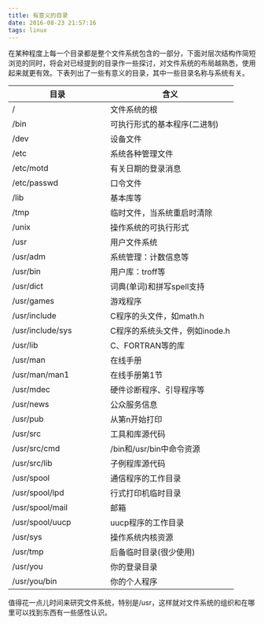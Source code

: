 ```yaml
---
title: 有意义的目录
date: 2016-08-23 21:57:16
tags: linux
---
```


在某种程度上每一个目录都是整个文件系统包含的一部分，下面对层次结构作简短浏览的同时，将会对已经提到的目录作一些探讨，对文件系统的布局越熟悉，使用起来就更有效。下表列出了一些有意义的目录，其中一些目录名称与系统有关。

| 目录                     |     含义                 |
| ------------------------ | -------------------- |
| /                       | 文件系统的根 |
| /bin                | 可执行形式的基本程序(二进制) |
| /dev                    | 设备文件 |
| /etc                    | 系统各种管理文件 |
| /etc/motd                    | 有关日期的登录消息 |
| /etc/passwd                    | 口令文件 |
| /lib                | 基本库等 |
| /tmp           | 临时文件，当系统重启时清除 |
| /unix           | 操作系统的可执行形式 |
| /usr                | 用户文件系统 |
| /usr/adm               | 系统管理：计数信息等 |
| /usr/bin                | 用户库：troff等 |
| /usr/dict             | 词典(单词)和拼写spell支持 |
| /usr/games             | 游戏程序 |
| /usr/include                | C程序的头文件，如math.h |
| /usr/include/sys             | C程序的系统头文件，例如inode.h |
| /usr/lib         | C、FORTRAN等的库 |
| /usr/man        | 在线手册 |
| /usr/man/man1              | 在线手册第1节 |
| /usr/mdec              | 硬件诊断程序、引导程序等 |
| /usr/news           | 公众服务信息 |
| /usr/pub           | 从第n开始打印 |
| /usr/src          | 工具和库源代码 |
| /usr/src/cmd　　　　         | /bin和/usr/bin中命令资源 |
| /usr/src/lib　　　　         | 子例程库源代码 |
| /usr/spool　　　　         | 通信程序的工作目录 |
| /usr/spool/lpd　　　　         | 行式打印机临时目录 |
| /usr/spool/mail　　　　         | 邮箱 |
| /usr/spool/uucp　　　　         | uucp程序的工作目录 |
| /usr/sys　　　　         | 操作系统内核资源 |
| /usr/tmp　　　　         | 后备临时目录(很少使用) |
| /usr/you　　　　         | 你的登录目录 |
| /usr/you/bin　　　　         | 你的个人程序 |

值得花一点儿时间来研究文件系统，特别是/usr，这样就对文件系统的组织和在哪里可以找到东西有一些感性认识。
